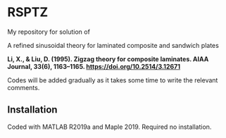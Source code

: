 # RSPTZ
My repository for solution of 

A refined sinusoidal  theory for laminated composite and sandwich plates

**Li, X., & Liu, D. (1995). Zigzag theory for composite laminates. AIAA Journal, 33(6), 1163–1165. https://doi.org/10.2514/3.12671**

Codes will be added gradually as it takes some time to write the relevant comments.

## Installation
Coded with MATLAB R2019a and Maple 2019. Required no installation.
